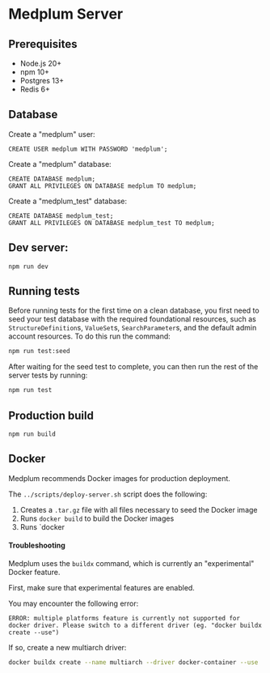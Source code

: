 # Medplum Server

## Prerequisites

- Node.js 20+
- npm 10+
- Postgres 13+
- Redis 6+

## Database

Create a "medplum" user:

```PLpgSQL
CREATE USER medplum WITH PASSWORD 'medplum';
```

Create a "medplum" database:

```PLpgSQL
CREATE DATABASE medplum;
GRANT ALL PRIVILEGES ON DATABASE medplum TO medplum;
```

Create a "medplum_test" database:

```PLpgSQL
CREATE DATABASE medplum_test;
GRANT ALL PRIVILEGES ON DATABASE medplum_test TO medplum;
```

## Dev server:

```
npm run dev
```

## Running tests

Before running tests for the first time on a clean database, you first need to seed your test database with the required foundational resources, such as `StructureDefinition`s, `ValueSet`s, `SearchParameter`s, and the default admin account resources. To do this run the command:

```bash
npm run test:seed
```

After waiting for the seed test to complete, you can then run the rest of the server tests by running:

```bash
npm run test
```

## Production build

```
npm run build
```

## Docker

Medplum recommends Docker images for production deployment.

The `../scripts/deploy-server.sh` script does the following:

1. Creates a `.tar.gz` file with all files necessary to seed the Docker image
2. Runs `docker build` to build the Docker images
3. Runs `docker

#### Troubleshooting

Medplum uses the `buildx` command, which is currently an "experimental" Docker feature.

First, make sure that experimental features are enabled.

You may encounter the following error:

```
ERROR: multiple platforms feature is currently not supported for docker driver. Please switch to a different driver (eg. "docker buildx create --use")
```

If so, create a new multiarch driver:

```bash
docker buildx create --name multiarch --driver docker-container --use
```
